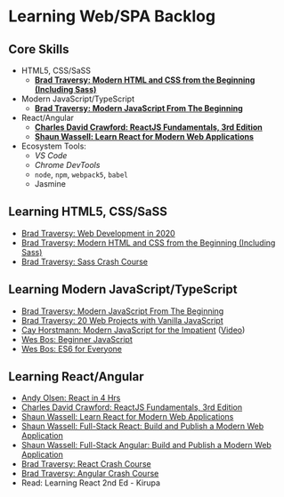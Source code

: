 # Learning Web/SPA Backlog

## Core Skills
- HTML5, CSS/SaSS
  + **[Brad Traversy: Modern HTML and CSS from the Beginning (Including Sass)](https://learning.oreilly.com/videos/modern-html-and/9781838822828/)**
- Modern JavaScript/TypeScript
  + **[Brad Traversy: Modern JavaScript From The Beginning](https://learning.oreilly.com/videos/modern-javascript-from/9781789539509/)**
- React/Angular
  + **[Charles David Crawford: ReactJS Fundamentals, 3rd Edition](https://learning.oreilly.com/videos/reactjs-fundamentals-3rd/9780136612117)**
  - **[Shaun Wassell: Learn React for Modern Web Applications](https://learning.oreilly.com/videos/learn-react-for/9780136784395/)**
- Ecosystem Tools:
  - *VS Code*
  - *Chrome DevTools*
  - `node`, `npm`, `webpack5`, `babel`
  - Jasmine

## Learning HTML5, CSS/SaSS
- [Brad Traversy: Web Development in 2020](https://www.youtube.com/watch?v=0pThnRneDjw&t=29s)
- [Brad Traversy: Modern HTML and CSS from the Beginning (Including Sass)](https://learning.oreilly.com/videos/modern-html-and/9781838822828/)
- [Brad Traversy: Sass Crash Course](https://www.youtube.com/watch?v=nu5mdN2JIwM)

## Learning Modern JavaScript/TypeScript
- [Brad Traversy: Modern JavaScript From The Beginning](https://learning.oreilly.com/videos/modern-javascript-from/9781789539509/)
- [Brad Traversy: 20 Web Projects with Vanilla JavaScript](https://learning.oreilly.com/videos/20-web-projects/9781800563049/)
- [Cay Horstmann: Modern JavaScript for the Impatient](https://learning.oreilly.com/library/view/modern-javascript-for/9780136502166/) ([Video](https://learning.oreilly.com/videos/modern-javascript-for/9780135812778))
- [Wes Bos: Beginner JavaScript](https://courses.wesbos.com/account/access/5f24630f13180209c92cf558)
- [Wes Bos: ES6 for Everyone](https://courses.wesbos.com/account/access/59d02f9c57b1ab0976835d7f)

## Learning React/Angular
- [Andy Olsen: React in 4 Hrs](https://learning.oreilly.com/live-training/courses/react-in-4-hours/0636920477624/)
- [Charles David Crawford: ReactJS Fundamentals, 3rd Edition](https://learning.oreilly.com/videos/reactjs-fundamentals-3rd/9780136612117)
- [Shaun Wassell: Learn React for Modern Web Applications](https://learning.oreilly.com/videos/learn-react-for/9780136784395/)
- [Shaun Wassell: Full-Stack React: Build and Publish a Modern Web Application](https://learning.oreilly.com/live-training/courses/full-stack-react-build-and-publish-a-modern-web-application/0636920476030/)
- [Shaun Wassell: Full-Stack Angular: Build and Publish a Modern Web Application](https://learning.oreilly.com/live-training/courses/full-stack-angular-build-and-publish-a-modern-web-application/0636920476658/)
- [Brad Traversy: React Crash Course](https://www.youtube.com/watch?v=sBws8MSXN7A&list=RDCMUC29ju8bIPH5as8OGnQzwJyA&index=2)
- [Brad Traversy: Angular Crash Course](https://www.youtube.com/watch?v=Fdf5aTYRW0E)
- Read: Learning React 2nd Ed - Kirupa



